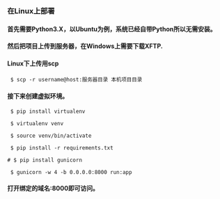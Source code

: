 ### 在Linux上部署
#### 首先需要Python3.X，以Ubuntu为例，系统已经自带Python所以无需安装。
#### 然后把项目上传到服务器，在Windows上需要下载XFTP.
#### Linux下上传用scp
```
 $ scp -r username@host:服务器目录 本机项目目录
```
#### 接下来创建虚拟环境。
```
 $ pip install virtualenv
```
```
 $ virtualenv venv
```
```
 $ source venv/bin/activate
```
```
 $ pip install -r requirements.txt
```
```
# $ pip install gunicorn
```
```
 $ gunicorn -w 4 -b 0.0.0.0:8000 run:app
```

#### 打开绑定的域名:8000即可访问。
